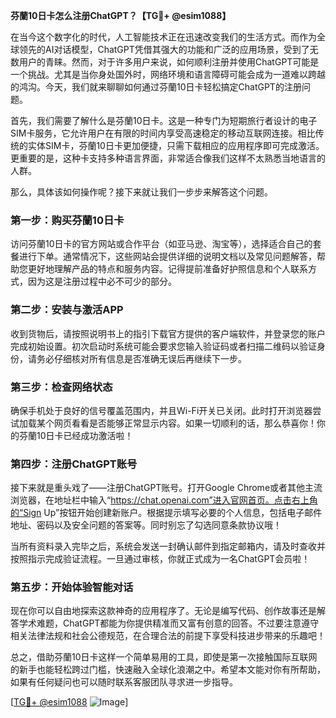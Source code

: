 **芬蘭10日卡怎么注册ChatGPT？【TG💪+ @esim1088】**

在当今这个数字化的时代，人工智能技术正在迅速改变我们的生活方式。而作为全球领先的AI对话模型，ChatGPT凭借其强大的功能和广泛的应用场景，受到了无数用户的青睐。然而，对于许多用户来说，如何顺利注册并使用ChatGPT可能是一个挑战。尤其是当你身处国外时，网络环境和语言障碍可能会成为一道难以跨越的鸿沟。今天，我们就来聊聊如何通过芬蘭10日卡轻松搞定ChatGPT的注册问题。

首先，我们需要了解什么是芬蘭10日卡。这是一种专门为短期旅行者设计的电子SIM卡服务，它允许用户在有限的时间内享受高速稳定的移动互联网连接。相比传统的实体SIM卡，芬蘭10日卡更加便捷，只需下载相应的应用程序即可完成激活。更重要的是，这种卡支持多种语言界面，非常适合像我们这样不太熟悉当地语言的人群。

那么，具体该如何操作呢？接下来就让我们一步步来解答这个问题。

### 第一步：购买芬蘭10日卡

访问芬蘭10日卡的官方网站或合作平台（如亚马逊、淘宝等），选择适合自己的套餐进行下单。通常情况下，这些网站会提供详细的说明文档以及常见问题解答，帮助您更好地理解产品的特点和服务内容。记得提前准备好护照信息和个人联系方式，因为这是注册过程中必不可少的部分。

### 第二步：安装与激活APP

收到货物后，请按照说明书上的指引下载官方提供的客户端软件，并登录您的账户完成初始设置。初次启动时系统可能会要求您输入验证码或者扫描二维码以验证身份，请务必仔细核对所有信息是否准确无误后再继续下一步。

### 第三步：检查网络状态

确保手机处于良好的信号覆盖范围内，并且Wi-Fi开关已关闭。此时打开浏览器尝试加载某个网页看看是否能够正常显示内容。如果一切顺利的话，那么恭喜你！你的芬蘭10日卡已经成功激活啦！

### 第四步：注册ChatGPT账号

接下来就是重头戏了——注册ChatGPT账号。打开Google Chrome或者其他主流浏览器，在地址栏中输入“https://chat.openai.com”进入官网首页。点击右上角的“Sign Up”按钮开始创建新账户。根据提示填写必要的个人信息，包括电子邮件地址、密码以及安全问题的答案等。同时别忘了勾选同意条款协议哦！

当所有资料录入完毕之后，系统会发送一封确认邮件到指定邮箱内，请及时查收并按照指示完成验证流程。一旦通过审核，你就正式成为一名ChatGPT会员啦！

### 第五步：开始体验智能对话

现在你可以自由地探索这款神奇的应用程序了。无论是编写代码、创作故事还是解答学术难题，ChatGPT都能为你提供精准而又富有创意的回答。不过要注意遵守相关法律法规和社会公德规范，在合理合法的前提下享受科技进步带来的乐趣吧！

总之，借助芬蘭10日卡这样一个简单易用的工具，即使是第一次接触国际互联网的新手也能轻松跨过门槛，快速融入全球化浪潮之中。希望本文能对你有所帮助，如果有任何疑问也可以随时联系客服团队寻求进一步指导。

[[TG💪+ @esim1088](https://t.me/s/esim1088) ![Image](https://i.postimg.cc/4NQfJmqS/Snipaste-2025-05-13-00-14-12.png)]